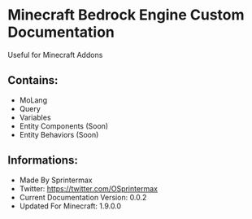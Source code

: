 # Minecraft Bedrock Engine Custom Documentation
Useful for Minecraft Addons

## Contains:
- MoLang
- Query
- Variables
- Entity Components (Soon)
- Entity Behaviors (Soon)

## Informations:
- Made By Sprintermax
- Twitter: https://twitter.com/OSprintermax
- Current Documentation Version: 0.0.2
- Updated For Minecraft: 1.9.0.0